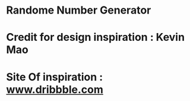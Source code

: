 # Randome Number Generator
# Credit for design inspiration : Kevin Mao 
# Site Of inspiration : www.dribbble.com
